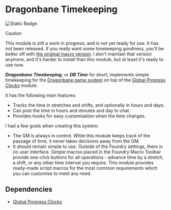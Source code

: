 # Dragonbane Timekeeping

![Static Badge](https://img.shields.io/badge/Module%20Status%3A-Alpha-red)

> [!CAUTION]
> This module is still a work in progress, and is not yet ready for use. It has not been released. If you really want some timekeeping goodness, you'll be better off with [the original macro version](https://github.com/DC23/foundry-macros/blob/main/dbtime/dbtime-readme.md). I don't maintain that version anymore, and it's harder to install than this module, but at least it's ready to use now.

***Dragonbane Timekeeping***, or ***DB Time*** for short, implements simple timekeeping for the [Dragonbane game system](https://foundryvtt.com/packages/dragonbane) on top of the [Global Progress Clocks](https://foundryvtt.com/packages/global-progress-clocks) module.

It has the following main features:

- Tracks the time in stretches and shifts, and optionally in hours and days.
- Can post the time in hours and minutes and day to chat.
- Provides hooks for easy customisation when the time changes.

I had a few goals when creating this system:

- The GM is always in control. While this module keeps track of the passage of time, it never takes decisions away from the GM.
- It should remain simple to use. Outside of the Foundry settings, there is no user interface. Simple macros placed in the Foundry Macro Toolbar provide one-click buttons for all operations - advance time by a stretch, a shift, or any other time interval you require. This module provides ready-made script macros for the most common requirements which you can customise to meet any need.

## Dependencies

- [Global Progress Clocks](https://foundryvtt.com/packages/global-progress-clocks)
